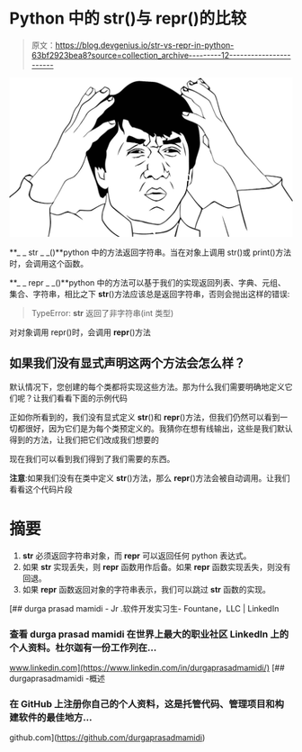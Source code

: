 # Python 中的 __str__()与 __repr__()的比较

> 原文：<https://blog.devgenius.io/str-vs-repr-in-python-63bf2923bea8?source=collection_archive---------12----------------------->

![](img/237a9b2a52dab166927e28d6bc2e55ea.png)

**_ _ str _ _()**python 中的方法返回字符串。当在对象上调用 str()或 print()方法时，会调用这个函数。

**_ _ repr _ _()**python 中的方法可以基于我们的实现返回列表、字典、元组、集合、字符串，相比之下 __str__()方法应该总是返回字符串，否则会抛出这样的错误:

> TypeError: __str__ 返回了非字符串(int 类型)

对对象调用 repr()时，会调用 __repr__()方法

## **如果我们没有显式声明这两个方法会怎么样？**

默认情况下，您创建的每个类都将实现这些方法。那为什么我们需要明确地定义它们呢？让我们看看下面的示例代码

正如你所看到的，我们没有显式定义 __str__()和 __repr__()方法，但我们仍然可以看到一切都很好，因为它们是为每个类预定义的。我猜你在想有线输出，这些是我们默认得到的方法，让我们把它们改成我们想要的

现在我们可以看到我们得到了我们需要的东西。

**注意**:如果我们没有在类中定义 __str__()方法，那么 __repr__()方法会被自动调用。让我们看看这个代码片段

# 摘要

1.  __str__ 必须返回字符串对象，而 __repr__ 可以返回任何 python 表达式。
2.  如果 __str__ 实现丢失，则 __repr__ 函数用作后备。如果 __repr__ 函数实现丢失，则没有回退。
3.  如果 __repr__ 函数返回对象的字符串表示，我们可以跳过 __str__ 函数的实现。

[](https://www.linkedin.com/in/durgaprasadmamidi/) [## durga prasad mamidi - Jr .软件开发实习生- Fountane，LLC | LinkedIn

### 查看 durga prasad mamidi 在世界上最大的职业社区 LinkedIn 上的个人资料。杜尔迦有一份工作列在…

www.linkedin.com](https://www.linkedin.com/in/durgaprasadmamidi/) [](https://github.com/durgaprasadmamidi) [## durgaprasadmamidi -概述

### 在 GitHub 上注册你自己的个人资料，这是托管代码、管理项目和构建软件的最佳地方…

github.com](https://github.com/durgaprasadmamidi)